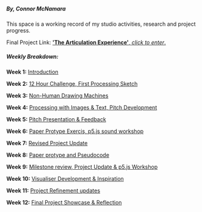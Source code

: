 ##### *By, Connor McNamara*

This space is a working record of my studio activities, research and project progress.

Final Project Link: [**'The Articulation Experience'**, *click to enter*.](https://connor-mcnamara.github.io/Slave-to-the-algorithm/Articulation_/ "**'The Articulation Experience'**, Click to Enter.")

##### Weekly Breakdown:
**Week 1:** [Introduction](https://github.com/connor-mcnamara/Slave-to-the-algorithm/tree/master/week%201 "Class Introduction")

**Week 2:** [12 Hour Challenge, First Processing Sketch](https://github.com/connor-mcnamara/Slave-to-the-algorithm/tree/master/week%201 "12 Hour Challenge, First Processing Sketch")

**Week 3:** [Non-Human Drawing Machines](https://github.com/connor-mcnamara/Slave-to-the-algorithm/tree/master/week%203 "Non-Human Drawing Machines")

**Week 4:** [Processing with Images & Text, Pitch Development](https://github.com/connor-mcnamara/Slave-to-the-algorithm/tree/master/week%204 "Processing with Images & Text, Pitch Development")

**Week 5:** [Pitch Presentation & Feedback](https://github.com/connor-mcnamara/Slave-to-the-algorithm/tree/master/week%205 "Pitch Presentation & Feedback")

**Week 6:** [Paper Protype Exercis, p5.js sound workshop](https://github.com/connor-mcnamara/Slave-to-the-algorithm/tree/master/Week%206 "Paper Protype Exercis, p5.js sound workshop")

**Week 7:** [Revised Project Update](https://github.com/connor-mcnamara/Slave-to-the-algorithm/tree/master/week%207 "Revised Project Update")

**Week 8:** [Paper protype and Pseudocode](https://github.com/connor-mcnamara/Slave-to-the-algorithm/tree/master/week%208 "Paper protype and Pseudocode")

**Week 9:** [Milestone review, Project Update & p5.js Workshop](https://github.com/connor-mcnamara/Slave-to-the-algorithm/tree/master/Week%209 "Milestone review, Project Update & p5.js Workshop")

**Week 10:** [Visualiser Development & Inspiration](https://github.com/connor-mcnamara/Slave-to-the-algorithm/tree/master/Week%2010 "Visualiser Development & Inspiration")

**Week 11:** [Project Refinement updates](https://github.com/connor-mcnamara/Slave-to-the-algorithm/tree/master/Week%2011 "Project Refinement updates")

**Week 12:** [Final Project Showcase & Reflection](https://github.com/connor-mcnamara/Slave-to-the-algorithm/tree/master/Week%2012 "Final Project Showcase & Reflection")

